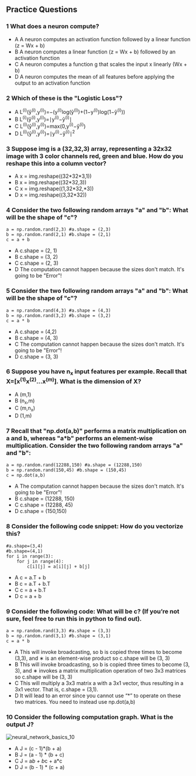 ## Practice Questions

<h3> 1 What does a neuron compute? </h3>

- A A neuron computes an activation function followed by a linear function (z = Wx + b)
- B A neuron computes a linear function (z = Wx + b) followed by an activation function
- C A neuron computes a function g that scales the input x linearly (Wx + b)
- D A neuron computes the mean of all features before applying the output to an activation function

<h3> 2 Which of these is the "Logistic Loss"? </h3>

- A L<sup>(i)</sup>(ŷ<sup>(i)</sup>,y<sup>(i)</sup>)=−(y<sup>(i)</sup>log(ŷ<sup>(i)</sup>)+(1−y<sup>(i)</sup>)log(1−ŷ<sup>(i)</sup>))
- B L<sup>(i)</sup>(ŷ<sup>(i)</sup>,y<sup>(i)</sup>)=∣y<sup>(i)</sup>−ŷ<sup>(i)</sup>∣
- C L<sup>(i)</sup>(ŷ<sup>(i)</sup>,y<sup>(i)</sup>)=max(0,y<sup>(i)</sup>−ŷ<sup>(i)</sup>)
- D L<sup>(i)</sup>(ŷ<sup>(i)</sup>,y<sup>(i)</sup>)=∣y<sup>(i)</sup>−ŷ<sup>(i)</sup>∣<sup>2</sup>

<h3> 3 Suppose img is a (32,32,3) array, representing a 32x32 image with 3 color channels red, green and blue. How do you reshape this into a column vector? </h3>

- A x = img.reshape((32\*32\*3,1))
- B x = img.reshape((32*32,3))
- C x = img.reshape((1,32*32,*3))
- D x = img.reshape((3,32*32))

<h3> 4 Consider the two following random arrays "a" and "b": What will be the shape of "c"?</h3>

```
a = np.random.rand(2,3) #a.shape = (2,3)
b = np.random.rand(2,1) #b.shape = (2,1)
c = a + b
```
- A c.shape = (2, 1)
- B c.shape = (3, 2)
- C c.shape = (2, 3)
- D The computation cannot happen because the sizes don't match. It's going to be "Error"!

<h3> 5 Consider the two following random arrays "a" and "b": What will be the shape of "c"?</h3>

```
a = np.random.rand(4,3) #a.shape = (4,3)
b = np.random.rand(3,2) #b.shape = (3,2)
c = a * b
```
- A c.shape = (4,2)
- B c.shape = (4, 3)
- C The computation cannot happen because the sizes don't match. It's going to be "Error"!
- D c.shape = (3, 3)

<h3> 6 Suppose you have n<sub>x</sub> input features per example. Recall that X=[x<sup>(1)</sup>x<sup>(2)</sup>...x<sup>(m)</sup>]. What is the dimension of X? </h3>

- A (m,1)
- B (n<sub>x</sub>,m)
- C (m,n<sub>x</sub>)
- D (1,m)

<h3> 7 Recall that "np.dot(a,b)" performs a matrix multiplication on a and b, whereas "a*b" performs an element-wise multiplication. Consider the two following random arrays "a" and "b": </h3>

```
a = np.random.rand(12288,150) #a.shape = (12288,150)
b = np.random.rand(150,45) #b.shape = (150,45)
c = np.dot(a,b)
```
- A The computation cannot happen because the sizes don't match. It's going to be "Error"!
- B c.shape = (12288, 150)
- C c.shape = (12288, 45)
- D c.shape = (150,150)

<h3> 8 Consider the following code snippet: How do you vectorize this? </h3>

```
#a.shape=(3,4)
#b.shape=(4,1)
for i in range(3):
    for j in range(4):
        c[i][j] = a[i][j] + b[j]
```
- A c = a.T + b
- B c = a.T + b.T
- C c = a + b.T
- D c = a + b

<h3> 9 Consider the following code: What will be c? (If you’re not sure, feel free to run this in python to find out).</h3>

```
a = np.random.rand(3,3) #a.shape = (3,3)
b = np.random.rand(3,1) #b.shape = (3,1)
c = a * b
```
- A This will invoke broadcasting, so b is copied three times to become (3,3), and ∗ is an element-wise product so c.shape will be (3, 3)
- B This will invoke broadcasting, so b is copied three times to become (3, 3), and ∗ invokes a matrix multiplication operation of two 3x3 matrices so c.shape will be (3, 3)
- C This will multiply a 3x3 matrix a with a 3x1 vector, thus resulting in a 3x1 vector. That is, c.shape = (3,1).
- D It will lead to an error since you cannot use “*” to operate on these two matrices. You need to instead use np.dot(a,b)

<h3> 10 Consider the following computation graph. What is the output J? </h3>

![neural_network_basics_10](https://github.com/cxmhfut/DeepLearning.ai/blob/master/images/neural_network_basics_10.png)

- A J = (c - 1)*(b + a)
- B J = (a - 1) * (b + c)
- C J = a*b + b*c + a*c
- D J = (b - 1) * (c + a)